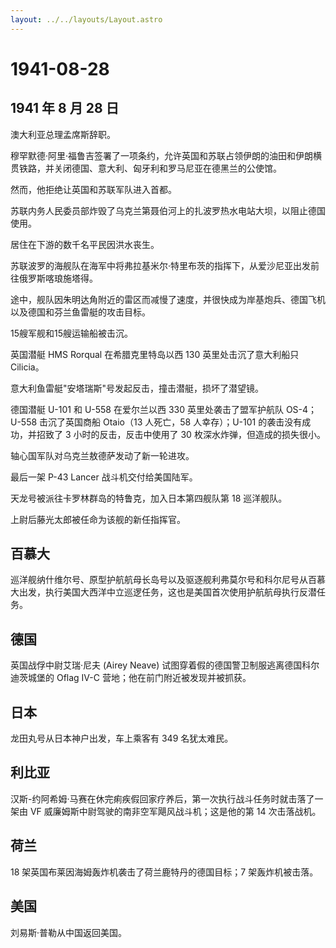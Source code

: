 ```yaml
---
layout: ../../layouts/Layout.astro
---
```


# 1941-08-28

## 1941 年 8 月 28 日

澳大利亚总理孟席斯辞职。

穆罕默德·阿里·福鲁吉签署了一项条约，允许英国和苏联占领伊朗的油田和伊朗横贯铁路，并关闭德国、意大利、匈牙利和罗马尼亚在德黑兰的公使馆。

然而，他拒绝让英国和苏联军队进入首都。

苏联内务人民委员部炸毁了乌克兰第聂伯河上的扎波罗热水电站大坝，以阻止德国使用。

居住在下游的数千名平民因洪水丧生。

苏联波罗的海舰队在海军中将弗拉基米尔·特里布茨的指挥下，从爱沙尼亚出发前往俄罗斯喀琅施塔得。

途中，舰队因朱明达角附近的雷区而减慢了速度，并很快成为岸基炮兵、德国飞机以及德国和芬兰鱼雷艇的攻击目标。

15艘军舰和15艘运输船被击沉。

英国潜艇 HMS Rorqual 在希腊克里特岛以西 130 英里处击沉了意大利船只
Cilicia。

意大利鱼雷艇"安塔瑞斯"号发起反击，撞击潜艇，损坏了潜望镜。

德国潜艇 U-101 和 U-558 在爱尔兰以西 330 英里处袭击了盟军护航队
OS-4；U-558 击沉了英国商船 Otaio（13 人死亡，58 人幸存）；U-101
的袭击没有成功，并招致了 3 小时的反击，反击中使用了 30
枚深水炸弹，但造成的损失很小。

轴心国军队对乌克兰敖德萨发动了新一轮进攻。

最后一架 P-43 Lancer 战斗机交付给美国陆军。

天龙号被派往卡罗林群岛的特鲁克，加入日本第四舰队第 18 巡洋舰队。

上尉后藤光太郎被任命为该舰的新任指挥官。

## 百慕大

巡洋舰纳什维尔号、原型护航航母长岛号以及驱逐舰利弗莫尔号和科尔尼号从百慕大出发，执行美国大西洋中立巡逻任务，这也是美国首次使用护航航母执行反潜任务。

## 德国

英国战俘中尉艾瑞·尼夫 (Airey Neave)
试图穿着假的德国警卫制服逃离德国科尔迪茨城堡的 Oflag IV-C
营地；他在前门附近被发现并被抓获。

## 日本

龙田丸号从日本神户出发，车上乘客有 349 名犹太难民。

## 利比亚

汉斯-约阿希姆·马赛在休完痢疾假回家疗养后，第一次执行战斗任务时就击落了一架由
VF 威廉姆斯中尉驾驶的南非空军飓风战斗机；这是他的第 14 次击落战机。

## 荷兰

18 架英国布莱因海姆轰炸机袭击了荷兰鹿特丹的德国目标；7 架轰炸机被击落。

## 美国

刘易斯·普勒从中国返回美国。